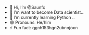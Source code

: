 - 👋 Hi, I’m @Saunfq
- 👀 I’m want to become Data scientist...
- 🌱 I’m currently learning Python ..
- 😄 Pronouns: He/him
- ⚡ Fun fact: qgnh153hgn2ubnnjoon

<!---
Saunfq/Saunfq is a ✨ special ✨ repository because its `README.md` (this file) appears on your GitHub profile.
You can click the Preview link to take a look at your changes.
--->
